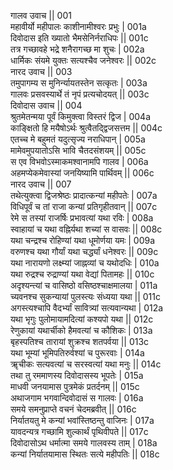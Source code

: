गालव उवाच ||	001    
महावीर्यो महीपालः काशीनामीश्वरः प्रभुः |	001a  
दिवोदास इति ख्यातो भैमसेनिर्नराधिपः ||	001c  
तत्र गच्छावहे भद्रे शनैरागच्छ मा शुचः |	002a  
धार्मिकः संयमे युक्तः सत्यश्चैव जनेश्वरः ||	002c  
नारद उवाच ||	003    
तमुपागम्य स मुनिर्न्यायतस्तेन सत्कृतः |	003a  
गालवः प्रसवस्यार्थे तं नृपं प्रत्यचोदयत् ||	003c  
दिवोदास उवाच ||	004    
श्रुतमेतन्मया पूर्वं किमुक्त्वा विस्तरं द्विज |	004a  
काङ्क्षितो हि मयैषोऽर्थः श्रुत्वैतद्द्विजसत्तम ||	004c  
एतच्च मे बहुमतं यदुत्सृज्य नराधिपान् |	005a  
मामेवमुपयातोऽसि भावि चैतदसंशयम् ||	005c  
स एव विभवोऽस्माकमश्वानामपि गालव |	006a  
अहमप्येकमेवास्यां जनयिष्यामि पार्थिवम् ||	006c  
नारद उवाच ||	007    
तथेत्युक्त्वा द्विजश्रेष्ठः प्रादात्कन्यां महीपतेः |	007a  
विधिपूर्वं च तां राजा कन्यां प्रतिगृहीतवान् ||	007c  
रेमे स तस्यां राजर्षिः प्रभावत्यां यथा रविः |	008a  
स्वाहायां च यथा वह्निर्यथा शच्यां स वासवः ||	008c  
यथा चन्द्रश्च रोहिण्यां यथा धूमोर्णया यमः |	009a  
वरुणश्च यथा गौर्यां यथा चर्द्ध्यां धनेश्वरः ||	009c  
यथा नारायणो लक्ष्म्यां जाह्नव्यां च यथोदधिः |	010a  
यथा रुद्रश्च रुद्राण्यां यथा वेद्यां पितामहः ||	010c  
अदृश्यन्त्यां च वासिष्ठो वसिष्ठश्चाक्षमालया |	011a  
च्यवनश्च सुकन्यायां पुलस्त्यः संध्यया यथा ||	011c  
अगस्त्यश्चापि वैदर्भ्यां सावित्र्यां सत्यवान्यथा |	012a  
यथा भृगुः पुलोमायामदित्यां कश्यपो यथा ||	012c  
रेणुकायां यथार्चीको हैमवत्यां च कौशिकः |	013a  
बृहस्पतिश्च तारायां शुक्रश्च शतपर्वया ||	013c  
यथा भूम्यां भूमिपतिरुर्वश्यां च पुरूरवाः |	014a  
ॠचीकः सत्यवत्यां च सरस्वत्यां यथा मनुः ||	014c  
तथा तु रममाणस्य दिवोदासस्य भूपतेः |	015a  
माधवी जनयामास पुत्रमेकं प्रतर्दनम् ||	015c  
अथाजगाम भगवान्दिवोदासं स गालवः |	016a  
समये समनुप्राप्ते वचनं चेदमब्रवीत् ||	016c  
निर्यातयतु मे कन्यां भवांस्तिष्ठन्तु वाजिनः |	017a  
यावदन्यत्र गच्छामि शुल्कार्थं पृथिवीपते ||	017c  
दिवोदासोऽथ धर्मात्मा समये गालवस्य ताम् |	018a  
कन्यां निर्यातयामास स्थितः सत्ये महीपतिः ||	018c  
